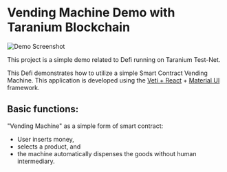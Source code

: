 # Vending Machine Demo with Taranium Blockchain

![Demo Screenshot]([https://github.com/budsus/vendingmachine-taranium/blob/main/public/demo.png](https://github.com/Taranium-io/vendingmachine-taranium/blob/26d804a99b7a3489c5bad3a813023029cb982953/public/demo.png))

This project is a simple demo related to Defi running on Taranium Test-Net.

This Defi demonstrates how to utilize a simple Smart Contract Vending Machine. This application is developed using the [Veti + React](https://vite.dev/guide/) + [Material UI](https://mui.com/material-ui/) framework.

## Basic functions:
"Vending Machine" as a simple form of smart contract: 

- User inserts money,
- selects a product, and
- the machine automatically dispenses the goods without human intermediary.
